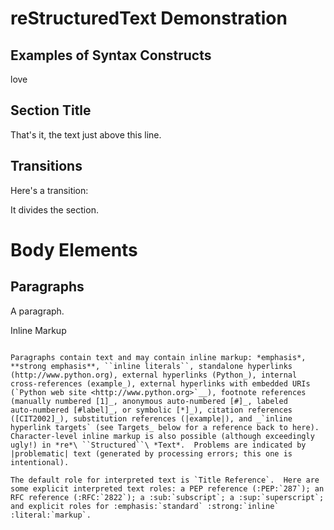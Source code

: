  reStructuredText Demonstration
================================

 Examples of Syntax Constructs
--------------------------------

love

Section Title
-------------

That's it, the text just above this line.

Transitions
-----------

Here's a transition:


It divides the section.

Body Elements
=============

Paragraphs
----------

A paragraph.

Inline Markup
`````````````

Paragraphs contain text and may contain inline markup: *emphasis*,
**strong emphasis**, ``inline literals``, standalone hyperlinks
(http://www.python.org), external hyperlinks (Python_), internal
cross-references (example_), external hyperlinks with embedded URIs
(`Python web site <http://www.python.org>`__), footnote references
(manually numbered [1]_, anonymous auto-numbered [#]_, labeled
auto-numbered [#label]_, or symbolic [*]_), citation references
([CIT2002]_), substitution references (|example|), and _`inline
hyperlink targets` (see Targets_ below for a reference back to here).
Character-level inline markup is also possible (although exceedingly
ugly!) in *re*\ ``Structured``\ *Text*.  Problems are indicated by
|problematic| text (generated by processing errors; this one is
intentional).

The default role for interpreted text is `Title Reference`.  Here are
some explicit interpreted text roles: a PEP reference (:PEP:`287`); an
RFC reference (:RFC:`2822`); a :sub:`subscript`; a :sup:`superscript`;
and explicit roles for :emphasis:`standard` :strong:`inline`
:literal:`markup`.


